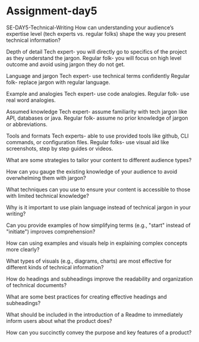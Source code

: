 # Assignment-day5
SE-DAY5-Technical-Writing
How can understanding your audience’s expertise level (tech experts vs. regular folks) shape the way you present technical information?

  Depth of detail
  Tech expert- you will directly go to specifics of the project as they understand the jargon.
  Regular folk- you will focus on high level outcome and avoid using jargon they do not get. 

  Language and jargon
  Tech expert- use technical terms confidently
  Regular folk- replace jargon with regular language.
  
  Example and analogies
  Tech expert- use code analogies.
  Regular folk- use real word analogies.
  
  Assumed knowledge
  Tech expert- assume familiarity with tech jargon like API, databases or java.
  Regular folk- assume no prior knowledge of jargon or abbreviations. 

  Tools and formats
  Tech experts- able to use provided tools like github, CLI commands, or configuration files.
  Regular folks- use visual aid like screenshots, step by step guides or videos.
  

What are some strategies to tailor your content to different audience types?



How can you gauge the existing knowledge of your audience to avoid overwhelming them with jargon?

What techniques can you use to ensure your content is accessible to those with limited technical knowledge?

Why is it important to use plain language instead of technical jargon in your writing?

Can you provide examples of how simplifying terms (e.g., "start" instead of "initiate") improves comprehension?

How can using examples and visuals help in explaining complex concepts more clearly?

What types of visuals (e.g., diagrams, charts) are most effective for different kinds of technical information?

How do headings and subheadings improve the readability and organization of technical documents?

What are some best practices for creating effective headings and subheadings?

What should be included in the introduction of a Readme to immediately inform users about what the product does?

How can you succinctly convey the purpose and key features of a product?


